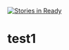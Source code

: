 [![Stories in Ready](https://badge.waffle.io/private0x0a/test1.png?label=ready&title=Ready)](https://waffle.io/private0x0a/test1)
# test1